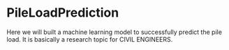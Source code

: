 # PileLoadPrediction
Here we will built a machine learning model to successfully predict the pile load. It is basically a research topic for CIVIL ENGINEERS.
